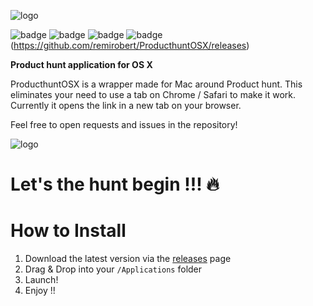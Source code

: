 ![logo](https://raw.githubusercontent.com/remirobert/ProducthuntOSX/master/Documentation/logo.png)

![badge](https://img.shields.io/badge/plateform-OSX-ff69b4.svg) ![badge](https://img.shields.io/github/downloads/ProducthuntOSX/ProducthuntOSX/latest/total.svg) ![badge](https://img.shields.io/badge/price-Free-blue.svg) ![badge](https://img.shields.io/badge/-Download-orange.svg)(https://github.com/remirobert/ProducthuntOSX/releases)

**Product hunt application for OS X**

ProducthuntOSX is a wrapper made for Mac around Product hunt.
This eliminates your need to use a tab on Chrome / Safari to make it work.
Currently it opens the link in a new tab on your browser.

Feel free to open requests and issues in the repository!

![logo](https://raw.githubusercontent.com/remirobert/ProducthuntOSX/master/Documentation/screenshot.png)

Let's the hunt begin !!! 🔥
===========================

How to Install
==============

1. Download the latest version via the [releases](https://github.com/remirobert/ProducthuntOSX/releases) page
1. Drag & Drop into your `/Applications` folder
1. Launch!
1. Enjoy !!

